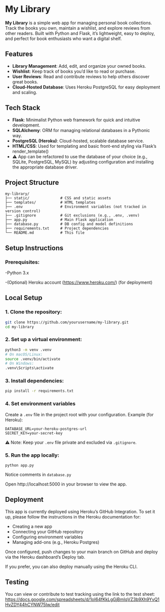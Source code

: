 # My Library
**My Library** is a simple web app for managing personal book collections. Track the books you own, maintain a wishlist, and explore reviews from other readers. Built with Python and Flask, it’s lightweight, easy to deploy, and perfect for book enthusiasts who want a digital shelf.

## Features
- **Library Management**: Add, edit, and organize your owned books.
- **Wishlist**: Keep track of books you’d like to read or purchase.
- **User Reviews**: Read and contribute reviews to help others discover great books.
- **Cloud-Hosted Database**: Uses Heroku PostgreSQL for easy deployment and scaling.
  
## Tech Stack
- **Flask**: Minimalist Python web framework for quick and intuitive development.
- **SQLAlchemy**: ORM for managing relational databases in a Pythonic way.
- **PostgreSQL (Heroku)**:  Cloud-hosted, scalable database service.
- **HTML/CSS**: Used for templating and basic front-end styling via Flask’s render_template()
- ⚠️ App can be refactored to use the database of your choice (e.g., SQLite, PostgreSQL, MySQL) by adjusting configuration and installing the appropriate database driver.

## Project Structure
```
my-library/
├── static/              # CSS and static assets
├── templates/           # HTML templates
├── .env                 # Environment variables (not tracked in version control)
├── .gitignore           # Git exclusions (e.g., .env, .venv)
├── app.py               # Main Flask application
├── database.py          # DB config and model definitions
├── requirements.txt     # Project dependencies
└── README.md            # This file
```


## Setup Instructions

### Prerequisites:
-Python 3.x

-(Optional) Heroku account (https://www.heroku.com/) (for deployment)


## Local Setup

### 1. Clone the repository:
```bash
git clone https://github.com/yourusername/my-library.git
cd my-library
```

### 2. Set up a virtual environment:
```bash
python3 -m venv .venv
# On macOS/Linux:
source .venv/bin/activate
# On Windows:
.venv\Scripts\activate
```

### 3. Install dependencies:
```bash
pip install -r requirements.txt
```


### 4. Set environment variables
Create a `.env` file in the project root with your configuration. Example (for Heroku):
```dotenv
DATABASE_URL=your-heroku-postgres-url
SECRET_KEY=your-secret-key
```
⚠️ Note: Keep your `.env` file private and excluded via `.gitignore`.


### 5. Run the app locally:
```
python app.py
```
Notice comments in `database.py`

Open http://localhost:5000 in your browser to view the app.


## Deployment
This app is currently deployed using Heroku’s GitHub Integration. To set it up, please follow the instructions in the Heroku documentation for:

- Creating a new app
- Connecting your GitHub repository
- Configuring environment variables
- Managing add-ons (e.g., Heroku Postgres)

Once configured, push changes to your main branch on GitHub and deploy via the Heroku dashboard’s Deploy tab.

If you prefer, you can also deploy manually using the Heroku CLI.





## Testing
You can view or contribute to test tracking using the link to the test sheet:
https://docs.google.com/spreadsheets/d/1oI64fKkLgGjBmIqVZ3b9Xh9YvQ1HvZDY44hCYNW75Iw/edit
